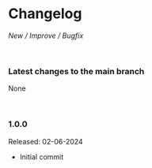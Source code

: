 # Changelog

_New / Improve / Bugfix_

<br>

### Latest changes to the main branch

None

<br>

### 1.0.0
Released: 02-06-2024

- Initial commit
